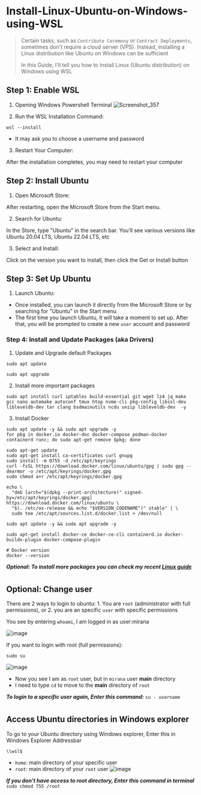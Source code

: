 # Install-Linux-Ubuntu-on-Windows-using-WSL

> Certain tasks, such as `Contribute Ceremony` or `Contract Deployments`, sometimes don't require a cloud server (VPS). Instead, installing a Linux distribution like Ubuntu on Windows can be sufficient
>
> In this Guide, I'll tell you how to Install Linux (Ubuntu distribution) on Windows using WSL

## Step 1: Enable WSL

1. Opening Windows Powershell Terminal
![Screenshot_357](https://github.com/user-attachments/assets/42e29c7f-9021-433c-87c4-2f76189b1322)

2. Run the WSL Installation Command:
```
wsl --install
```
* It may ask you to choose a username and password

3. Restart Your Computer:
  
After the installation completes, you may need to restart your computer

## Step 2: Install Ubuntu

1. Open Microsoft Store:

After restarting, open the Microsoft Store from the Start menu.

2. Search for Ubuntu:

In the Store, type "Ubuntu" in the search bar. You’ll see various versions like Ubuntu 20.04 LTS, Ubuntu 22.04 LTS, etc

3. Select and Install:

Click on the version you want to install, then click the Get or Install button

## Step 3: Set Up Ubuntu
1. Launch Ubuntu:

* Once installed, you can launch it directly from the Microsoft Store or by searching for "Ubuntu" in the Start menu
* The first time you launch Ubuntu, it will take a moment to set up. After that, you will be prompted to create a new `user` account and password

### Step 4: Install and Update Packages (aka Drivers)
1. Update and Upgrade default Packages
```
sudo apt update

sudo apt upgrade
```

2. Install more important packages
```
sudo apt install curl iptables build-essential git wget lz4 jq make gcc nano automake autoconf tmux htop nvme-cli pkg-config libssl-dev libleveldb-dev tar clang bsdmainutils ncdu unzip libleveldb-dev  -y
```

3. Install Docker
```docker
sudo apt update -y && sudo apt upgrade -y
for pkg in docker.io docker-doc docker-compose podman-docker containerd runc; do sudo apt-get remove $pkg; done

sudo apt-get update
sudo apt-get install ca-certificates curl gnupg
sudo install -m 0755 -d /etc/apt/keyrings
curl -fsSL https://download.docker.com/linux/ubuntu/gpg | sudo gpg --dearmor -o /etc/apt/keyrings/docker.gpg
sudo chmod a+r /etc/apt/keyrings/docker.gpg

echo \
  "deb [arch="$(dpkg --print-architecture)" signed-by=/etc/apt/keyrings/docker.gpg] https://download.docker.com/linux/ubuntu \
  "$(. /etc/os-release && echo "$VERSION_CODENAME")" stable" | \
  sudo tee /etc/apt/sources.list.d/docker.list > /dev/null

sudo apt update -y && sudo apt upgrade -y

sudo apt-get install docker-ce docker-ce-cli containerd.io docker-buildx-plugin docker-compose-plugin

# Docker version
docker --version
```
***Optional: To install more packages you can check my recent [Linux guide](https://github.com/MetaBooy/linux-node-guide/tree/4efae5f5703e19c564f96040cbfcb6feeb775be7)***

#

## Optional: Change user
There are 2 ways to login to ubuntu: 1. You are `root` (administrator with full permissions), or 2. you are an specific `user` with specific permissions

You see by entering `whoami`, I am logged in as user:mirana

![image](https://github.com/user-attachments/assets/f91fd950-9752-430e-90e1-a7759121d928)


If you want to login with root (full permissions):
```
sudo su
```
![image](https://github.com/user-attachments/assets/2fc310f7-c507-41ac-b116-69ca7d3aa677)


* Now you see I am as `root` user, but in `mirana` user **main** directory
* I need to type `cd` to move to the **main** directory of `root`

***To login to a specific user again, Enter this command:*** `su - username`

#

## Access Ubuntu directories in Windows explorer
To go to your Ubuntu directory using Windows explorer, Enter this in Windows Explorer Addressbar
```
\\wsl$
```

* `home`: main directory of your specific user
* `root`: main directory of your `root` user
![image](https://github.com/user-attachments/assets/87f1fef0-ec1d-4de5-a40e-89a990600c4e)


***If you don't have access to root directory,  Enter this command in terminal*** `sudo chmod 755 /root`






